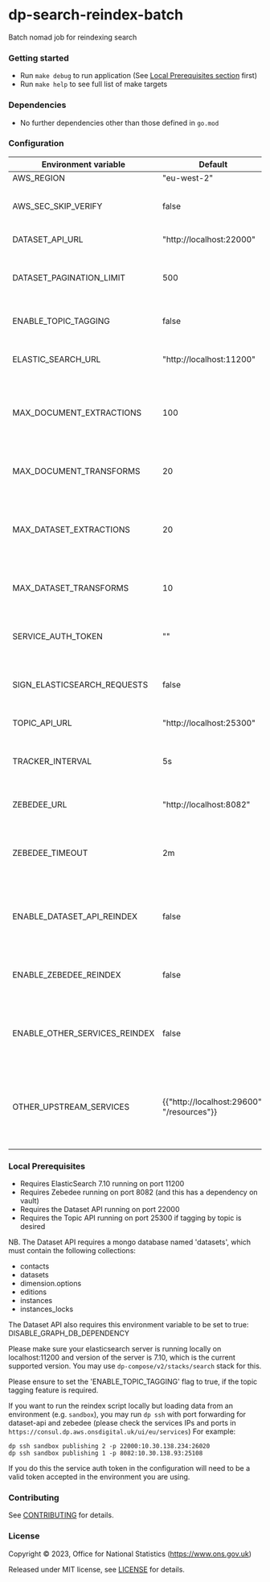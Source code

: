 # dp-search-reindex-batch

Batch nomad job for reindexing search

### Getting started

* Run `make debug` to run application (See [Local Prerequisites section](#local-prerequisites) first)
* Run `make help` to see full list of make targets

### Dependencies

* No further dependencies other than those defined in `go.mod`

### Configuration

| Environment variable          | Default                                    | Description                                                                                    |
|-------------------------------|--------------------------------------------|------------------------------------------------------------------------------------------------|
| AWS_REGION                    | "eu-west-2"                                | AWS region                                                                                     |
| AWS_SEC_SKIP_VERIFY           | false                                      | Whether to skip TLS verification for AWS requests                                              |
| DATASET_API_URL               | "http://localhost:22000"                   | URL of the Dataset API                                                                         |
| DATASET_PAGINATION_LIMIT      | 500                                        | Number of datasets to fetch per page of requests to Dataset API                                |
| ENABLE_TOPIC_TAGGING          | false                                      | Whether to enable topic auto-tagging                                                           |
| ELASTIC_SEARCH_URL            | "http://localhost:11200"                   | URL of elastic search server (or AWS Opensearch)                                               |
| MAX_DOCUMENT_EXTRACTIONS      | 100                                        | Max number of concurrent Document Extractions (ie. Zebedee connections)                        |
| MAX_DOCUMENT_TRANSFORMS       | 20                                         | Max number of concurrent Document Transformation workers                                       |
| MAX_DATASET_EXTRACTIONS       | 20                                         | Max number of concurrent Dataset Extractions (ie. Dataset API connections)                     |
| MAX_DATASET_TRANSFORMS        | 10                                         | Max number of concurrent Dataset Transformation workers                                        |
| SERVICE_AUTH_TOKEN            | ""                                         | Zebedee Service Auth Token for API requests                                                    |
| SIGN_ELASTICSEARCH_REQUESTS   | false                                      | Whether to sign elasticsearch requests (true for AWS)                                          |
| TOPIC_API_URL                 | "http://localhost:25300"                   | URL of the Topic API                                                                           |
| TRACKER_INTERVAL              | 5s                                         | Interval for progress tracker summary logging                                                  |
| ZEBEDEE_URL                   | "http://localhost:8082"                    | URL of publishing zebedee                                                                      |
| ZEBEDEE_TIMEOUT               | 2m                                         | Timeout for Zebedee endpoints - published index can take > 2 minutes                           |
| ENABLE_DATASET_API_REINDEX    | false                                      | Whether to get documents from the Dataset API for reindexing or not                            |
| ENABLE_ZEBEDEE_REINDEX        | false                                      | Whether to get documents from Zebedee for reindexing or not                                    |
 | ENABLE_OTHER_SERVICES_REINDEX | false                                      | Whether to get documents from other upstream services orr not                                  |
 | OTHER_UPSTREAM_SERVICES       | {{"http://localhost:29600", "/resources"}} | List of string pairs, each consisting of a domain and endpoint, representing upstream services |

### Local Prerequisites

* Requires ElasticSearch 7.10 running on port 11200
* Requires Zebedee running on port 8082 (and this has a dependency on vault)
* Requires the Dataset API running on port 22000
* Requires the Topic API running on port 25300 if tagging by topic is desired

NB. The Dataset API requires a mongo database named 'datasets', which must contain the following collections:

* contacts
* datasets
* dimension.options
* editions
* instances
* instances_locks

The Dataset API also requires this environment variable to be set to true: DISABLE_GRAPH_DB_DEPENDENCY

Please make sure your elasticsearch server is running locally on localhost:11200 and version of the server is 7.10,
which is the current supported version. You may use `dp-compose/v2/stacks/search` stack for this.

Please ensure to set the 'ENABLE_TOPIC_TAGGING' flag to true, if the topic tagging feature is required.

If you want to run the reindex script locally but loading data from an environment (e.g. `sandbox`), you may
run `dp ssh` with port forwarding for dataset-api and zebedee (please check the services IPs and ports
in `https://consul.dp.aws.onsdigital.uk/ui/eu/services`) For example:

```shell
dp ssh sandbox publishing 2 -p 22000:10.30.138.234:26020
dp ssh sandbox publishing 1 -p 8082:10.30.138.93:25108
```

If you do this the service auth token in the configuration will need to be a valid token accepted in the environment you
are using.

### Contributing

See [CONTRIBUTING](CONTRIBUTING.md) for details.

### License

Copyright © 2023, Office for National Statistics (https://www.ons.gov.uk)

Released under MIT license, see [LICENSE](LICENSE.md) for details.

